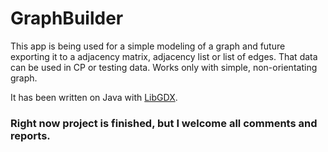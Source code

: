 # GraphBuilder
This app is being used for a simple modeling of a graph and future exporting it to a adjacency matrix, adjacency list or list of edges. That data can be used in CP or testing data.
Works only with simple, non-orientating graph.

It has been written on Java with <a href="https://libgdx.badlogicgames.com/">LibGDX</a>.

<h3>Right now project is finished, but I welcome all comments and reports.</h3>
